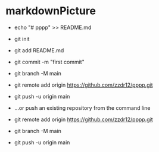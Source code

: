# markdownPicture
* echo "# pppp" >> README.md
* git init
*  git add README.md
*  git commit -m "first commit"
* git branch -M main
* git remote add origin https://github.com/zzdr12/pppp.git
* git push -u origin main
                
* …or push an existing repository from the command line
* git remote add origin https://github.com/zzdr12/pppp.git
* git branch -M main
* git push -u origin main
